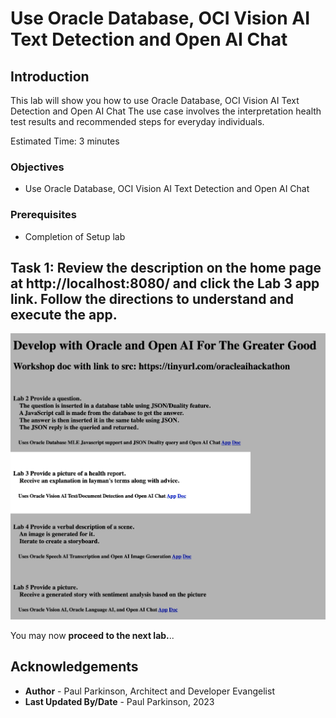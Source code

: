 # Use Oracle Database, OCI Vision AI Text Detection and Open AI Chat

## Introduction

This lab will show you how to use Oracle Database, OCI Vision AI Text Detection and Open AI Chat
The use case involves the interpretation health test results and recommended steps for everyday individuals.

Estimated Time:  3 minutes

[](youtube:lvxYkLSnCT8)

### Objectives

-   Use Oracle Database, OCI Vision AI Text Detection and Open AI Chat

### Prerequisites

- Completion of Setup lab

## Task 1: Review the description on the home page at http://localhost:8080/ and click the Lab 3 app link.  Follow the directions to understand and execute the app.

![Lab3 App](images/oracleai_lab3.jpg " ")

You may now **proceed to the next lab.**..

## Acknowledgements

* **Author** - Paul Parkinson, Architect and Developer Evangelist
* **Last Updated By/Date** - Paul Parkinson, 2023
